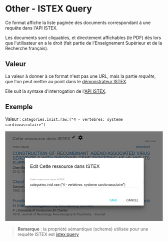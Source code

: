 # Other - ISTEX  Query

Ce format affiche la liste paginée des documents correspondant à une requête dans l'API ISTEX.

Les documents sont cliquables, et directement affichables \(le PDF\) dès lors que l'utilisateur en a le droit \(fait partie de l'Enseignement Supérieur et de la Recherche français\).

## Valeur

La valeur à donner à ce format n'est pas une URL, mais la partie _requête_, que l'on peut mettre au point dans le [démonstrateur ISTEX](http://demo.istex.fr/).

Elle suit la syntaxe d'interrogation de l'[API ISTEX](https://api.istex.fr/documentation/).

## Exemple

Valeur : `categories.inist.raw:("4 - vertebres: systeme cardiovasculaire")`

![Exemple de requête ISTEX](/assets/FormatIstexValue.png)

> **Remarque** : la propriété sémantique \(scheme\) utilisée pour une requête ISTEX est [istex:query](https://data.istex.fr/ontology/istex#query)

